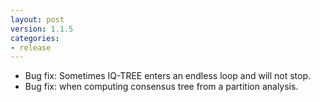 ```yaml
---
layout: post
version: 1.1.5
categories: 
- release
---
```


* Bug fix: Sometimes IQ-TREE enters an endless loop and will not stop.
* Bug fix: when computing consensus tree from a partition analysis.
